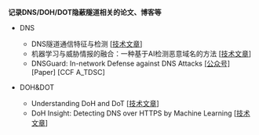 **记录DNS/DOH/DOT隐蔽隧道相关的论文、博客等**
- DNS
  - DNS隧道通信特征与检测 [[技术文章](http://blog.nsfocus.net/dns-tunnel-communication-characteristics-detection/?from=timeline)]
  - 机器学习与威胁情报的融合：一种基于AI检测恶意域名的方法 [[技术文章](https://www.freebuf.com/articles/es/187451.html)]
  - DNSGuard: In-network Defense against DNS Attacks [[公众号]](https://mp.weixin.qq.com/s/XQdXMWRv9xQ1sTifidXV6w) [Paper]  [CCF A_TDSC]

- DOH&DOT
  * Understanding DoH and DoT [[技术文章](https://incompass.netstar-inc.com/understanding-doh-and-dot/)]
  * DoH Insight: Detecting DNS over HTTPS by Machine Learning [[技术文章](https://sappan-project.eu/wp-content/uploads/2020/09/DOH-2.pdf)]

